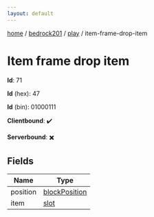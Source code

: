 ```yaml
---
layout: default
---
```


[home](/)  /  [bedrock201](/protocol/bedrock201)  /  [play](/protocol/bedrock201/play)  /  item-frame-drop-item

# Item frame drop item

**Id**: 71

**Id** (hex): 47

**Id** (bin): 01000111

**Clientbound**: ✔️

**Serverbound**: ✖️

## Fields

Name | Type
---|---
position | [blockPosition](/protocol/bedrock201/types/block-position)
item | [slot](/protocol/bedrock201/types/slot)
